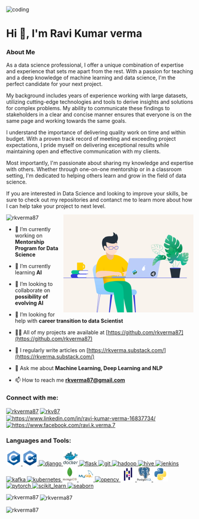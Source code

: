<img align="center" alt="coding" width="1024" height="400" src="https://github.com/rkverma87/rkverma87/blob/main/banner.gif">
<h1 align="left">Hi 👋, I'm Ravi Kumar verma</h1>
<h3 align="left">About Me</h3>
<p aligh="left">As a data science professional, I offer a unique combination of expertise and experience that sets me apart from the rest. With a passion for teaching and a deep knowledge of machine learning and data science, I'm the perfect candidate for your next project.

My background includes years of experience working with large datasets, utilizing cutting-edge technologies and tools to derive insights and solutions for complex problems. My ability to communicate these findings to stakeholders in a clear and concise manner ensures that everyone is on the same page and working towards the same goals.

I understand the importance of delivering quality work on time and within budget. With a proven track record of meeting and exceeding project expectations, I pride myself on delivering exceptional results while maintaining open and effective communication with my clients.

Most importantly, I'm passionate about sharing my knowledge and expertise with others. Whether through one-on-one mentorship or in a classroom setting, I'm dedicated to helping others learn and grow in the field of data science.

If you are interested in Data Science and looking to improve your skills, be sure to check out my repositories and contanct me to learn more about how I can help take your project to next level.</p>

<img align="right" alt="coding" width="350" src="https://github.com/rkverma87/rkverma87/blob/main/dsgif.gif">

<p align="left"> <img src="https://komarev.com/ghpvc/?username=rkverma87&label=Profile%20views&color=0e75b6&style=flat" alt="rkverma87" /> </p>

- 🔭 I’m currently working on **Mentorship Program for Data Science**

- 🌱 I’m currently learning **AI**

- 👯 I’m looking to collaborate on **possibility of evolving AI**

- 🤝 I’m looking for help with **career transition to data Scientist**

- 👨‍💻 All of my projects are available at [https://github.com/rkverma87](https://github.com/rkverma87)

- 📝 I regularly write articles on [https://rkverma.substack.com/](https://rkverma.substack.com/)

- 💬 Ask me about **Machine Learning, Deep Learning and NLP**

- 📫 How to reach me **rkverma87@gmail.com**

<h3 align="left">Connect with me:</h3>
<p align="left">
<a href="https://dev.to/rkverma87" target="blank"><img align="center" src="https://raw.githubusercontent.com/rahuldkjain/github-profile-readme-generator/master/src/images/icons/Social/devto.svg" alt="rkverma87" height="30" width="40" /></a>
<a href="https://twitter.com/rkv87" target="blank"><img align="center" src="https://raw.githubusercontent.com/rahuldkjain/github-profile-readme-generator/master/src/images/icons/Social/twitter.svg" alt="rkv87" height="30" width="40" /></a>
<a href="https://linkedin.com/in/https://www.linkedin.com/in/ravi-kumar-verma-16837734/" target="blank"><img align="center" src="https://raw.githubusercontent.com/rahuldkjain/github-profile-readme-generator/master/src/images/icons/Social/linked-in-alt.svg" alt="https://www.linkedin.com/in/ravi-kumar-verma-16837734/" height="30" width="40" /></a>
<a href="https://fb.com/https://www.facebook.com/ravi.k.verma.7" target="blank"><img align="center" src="https://raw.githubusercontent.com/rahuldkjain/github-profile-readme-generator/master/src/images/icons/Social/facebook.svg" alt="https://www.facebook.com/ravi.k.verma.7" height="30" width="40" /></a>
</p>

<h3 align="left">Languages and Tools:</h3>
<p align="left"> <a href="https://www.cprogramming.com/" target="_blank" rel="noreferrer"> <img src="https://raw.githubusercontent.com/devicons/devicon/master/icons/c/c-original.svg" alt="c" width="40" height="40"/> </a> <a href="https://www.w3schools.com/cpp/" target="_blank" rel="noreferrer"> <img src="https://raw.githubusercontent.com/devicons/devicon/master/icons/cplusplus/cplusplus-original.svg" alt="cplusplus" width="40" height="40"/> </a> <a href="https://www.djangoproject.com/" target="_blank" rel="noreferrer"> <img src="https://cdn.worldvectorlogo.com/logos/django.svg" alt="django" width="40" height="40"/> </a> <a href="https://www.docker.com/" target="_blank" rel="noreferrer"> <img src="https://raw.githubusercontent.com/devicons/devicon/master/icons/docker/docker-original-wordmark.svg" alt="docker" width="40" height="40"/> </a> <a href="https://flask.palletsprojects.com/" target="_blank" rel="noreferrer"> <img src="https://www.vectorlogo.zone/logos/pocoo_flask/pocoo_flask-icon.svg" alt="flask" width="40" height="40"/> </a> <a href="https://git-scm.com/" target="_blank" rel="noreferrer"> <img src="https://www.vectorlogo.zone/logos/git-scm/git-scm-icon.svg" alt="git" width="40" height="40"/> </a> <a href="https://hadoop.apache.org/" target="_blank" rel="noreferrer"> <img src="https://www.vectorlogo.zone/logos/apache_hadoop/apache_hadoop-icon.svg" alt="hadoop" width="40" height="40"/> </a> <a href="https://hive.apache.org/" target="_blank" rel="noreferrer"> <img src="https://www.vectorlogo.zone/logos/apache_hive/apache_hive-icon.svg" alt="hive" width="40" height="40"/> </a> <a href="https://www.jenkins.io" target="_blank" rel="noreferrer"> <img src="https://www.vectorlogo.zone/logos/jenkins/jenkins-icon.svg" alt="jenkins" width="40" height="40"/> </a> <a href="https://kafka.apache.org/" target="_blank" rel="noreferrer"> <img src="https://www.vectorlogo.zone/logos/apache_kafka/apache_kafka-icon.svg" alt="kafka" width="40" height="40"/> </a> <a href="https://kubernetes.io" target="_blank" rel="noreferrer"> <img src="https://www.vectorlogo.zone/logos/kubernetes/kubernetes-icon.svg" alt="kubernetes" width="40" height="40"/> </a> <a href="https://www.mongodb.com/" target="_blank" rel="noreferrer"> <img src="https://raw.githubusercontent.com/devicons/devicon/master/icons/mongodb/mongodb-original-wordmark.svg" alt="mongodb" width="40" height="40"/> </a> <a href="https://www.mysql.com/" target="_blank" rel="noreferrer"> <img src="https://raw.githubusercontent.com/devicons/devicon/master/icons/mysql/mysql-original-wordmark.svg" alt="mysql" width="40" height="40"/> </a> <a href="https://opencv.org/" target="_blank" rel="noreferrer"> <img src="https://www.vectorlogo.zone/logos/opencv/opencv-icon.svg" alt="opencv" width="40" height="40"/> </a> <a href="https://pandas.pydata.org/" target="_blank" rel="noreferrer"> <img src="https://raw.githubusercontent.com/devicons/devicon/2ae2a900d2f041da66e950e4d48052658d850630/icons/pandas/pandas-original.svg" alt="pandas" width="40" height="40"/> </a> <a href="https://www.postgresql.org" target="_blank" rel="noreferrer"> <img src="https://raw.githubusercontent.com/devicons/devicon/master/icons/postgresql/postgresql-original-wordmark.svg" alt="postgresql" width="40" height="40"/> </a> <a href="https://www.python.org" target="_blank" rel="noreferrer"> <img src="https://raw.githubusercontent.com/devicons/devicon/master/icons/python/python-original.svg" alt="python" width="40" height="40"/> </a> <a href="https://pytorch.org/" target="_blank" rel="noreferrer"> <img src="https://www.vectorlogo.zone/logos/pytorch/pytorch-icon.svg" alt="pytorch" width="40" height="40"/> </a> <a href="https://scikit-learn.org/" target="_blank" rel="noreferrer"> <img src="https://upload.wikimedia.org/wikipedia/commons/0/05/Scikit_learn_logo_small.svg" alt="scikit_learn" width="40" height="40"/> </a> <a href="https://seaborn.pydata.org/" target="_blank" rel="noreferrer"> <img src="https://seaborn.pydata.org/_images/logo-mark-lightbg.svg" alt="seaborn" width="40" height="40"/> </a> </p>

<p><img align="left" src="https://github-readme-stats.vercel.app/api/top-langs?username=rkverma87&show_icons=true&locale=en&layout=compact" alt="rkverma87" /></p>

<p>&nbsp;<img align="center" src="https://github-readme-stats.vercel.app/api?username=rkverma87&show_icons=true&locale=en" alt="rkverma87" /></p>

<p><img align="center" src="https://github-readme-streak-stats.herokuapp.com/?user=rkverma87&" alt="rkverma87" /></p>
